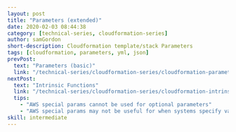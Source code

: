 ```yaml
---
layout: post
title: "Parameters (extended)"
date: 2020-02-03 08:44:38
category: [technical-series, cloudformation-series]
author: samGordon
short-description: Cloudformation template/stack Parameters
tags: [cloudformation, parameters, yml, json]
prevPost:
  text: "Parameters (basic)"
  link: "/technical-series/cloudformation-series/cloudformation-parameters-basic"
nextPost:
  text: "Intrinsic Functions"
  link: "/technical-series/cloudformation-series/cloudformation-intrinsic-functions"
  tips:
    - "AWS special params cannot be used for optional parameters"
    - "AWS special params may not be useful for when systems specify values, as they're more for user assistance"
skill: intermediate
---
```

